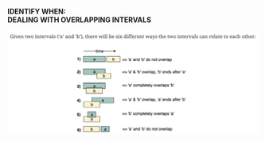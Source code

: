 **IDENTIFY WHEN:** <br/>
**DEALING WITH OVERLAPPING INTERVALS**

![Possible Options for Intervals](merge-intervals.png)